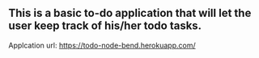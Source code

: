 
## This is a basic to-do application that will let the user keep track of his/her todo tasks. 

Applcation url:  https://todo-node-bend.herokuapp.com/

